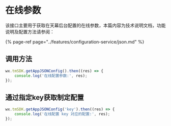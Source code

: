 # 在线参数

该接口主要用于获取在天幕后台配置的在线参数，本篇内容为技术说明文档，功能说明及配置方法请参阅：

{% page-ref page="../features/configuration-service/json.md" %}

## **调用方法**

```javascript
wx.tmSDK.getAppJSONConfig().then((res) => {
    console.log('在线配置参数:', res);
});
```

## 通过指定key获取制定配置

```javascript
wx.tmSDK.getAppJSONConfig('key').then((res) => {
    console.log('在线配置 key 对应的配置:', res);
});
```

